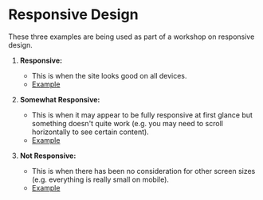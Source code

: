 # Responsive Design

These three examples are being used as part of a workshop on responsive design.

1. **Responsive:**
    - This is when the site looks good on all devices.
    - [Example](https://kvanrooyen-inv.github.io/responsive-design/responsive/responsive_dashboard.html)

2. **Somewhat Responsive:**
    - This is when it may appear to be fully responsive at first glance but something doesn't quite work (e.g. you may need to scroll horizontally to see certain content).
    - [Example](https://kvanrooyen-inv.github.io/responsive-design/somewhat-responsive/somewhat_responsive_dashboard.html)

3. **Not Responsive:**
    - This is when there has been no consideration for other screen sizes (e.g. everything is really small on mobile).
    - [Example](https://kvanrooyen-inv.github.io/responsive-design/not-responsive/not_responsive_dashboard.html)

